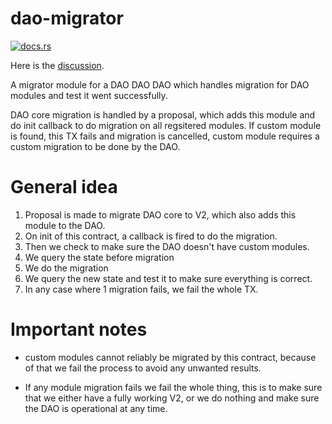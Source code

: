 # dao-migrator

[![docs.rs](https://img.shields.io/docsrs/dao-migrator?logo=docsdotrs)](https://docs.rs/dao-migrator/latest/dao_migrator/)

Here is the [discussion](https://github.com/DA0-DA0/dao-contracts/discussions/607).

A migrator module for a DAO DAO DAO which handles migration for DAO modules 
and test it went successfully.

DAO core migration is handled by a proposal, which adds this module and do
init callback to do migration on all regsitered modules.
If custom module is found, this TX fails and migration is cancelled, custom
module requires a custom migration to be done by the DAO.

# General idea
1. Proposal is made to migrate DAO core to V2, which also adds this module to the DAO.
2. On init of this contract, a callback is fired to do the migration.
3. Then we check to make sure the DAO doesn't have custom modules.
4. We query the state before migration
5. We do the migration
6. We query the new state and test it to make sure everything is correct.
7. In any case where 1 migration fails, we fail the whole TX.

# Important notes
* custom modules cannot reliably be migrated by this contract, 
because of that we fail the process to avoid any unwanted results.

* If any module migration fails we fail the whole thing, 
this is to make sure that we either have a fully working V2,
or we do nothing and make sure the DAO is operational at any time.